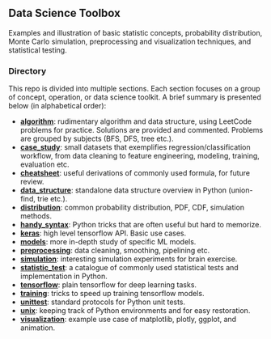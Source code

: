 ## Data Science Toolbox
Examples and illustration of basic statistic concepts, probability distribution, Monte Carlo simulation, preprocessing and visualization techniques, and statistical testing.

### Directory
This repo is divided into multiple sections. Each section focuses on a group of concept, operation, or data science toolkit. A brief summary is presented below (in alphabetical order):
* **[algorithm](./algorithm)**: rudimentary algorithm and data structure, using LeetCode problems for practice. Solutions are provided and commented. Problems are grouped by subjects (BFS, DFS, tree etc.).
* **[case_study](./case_study)**: small datasets that exemplifies regression/classification workflow, from data cleaning to feature engineering, modeling, training, evaluation etc.
* **[cheatsheet](./cheatsheet)**: useful derivations of commonly used formula, for future review.
* **[data_structure](./data_structure)**: standalone data structure overview in Python (union-find, trie etc.).
* **[distribution](./distribution)**: common probability distribution, PDF, CDF, simulation methods.
* **[handy_syntax](./handy_syntax)**: Python tricks that are often useful but hard to memorize.
* **[keras](./keras)**: high level tensorflow API. Basic use cases.
* **[models](./models)**: more in-depth study of specific ML models.
* **[preprocessing](./preprocessing)**: data cleaning, smoothing, pipelining etc.
* **[simulation](./simulation)**: interesting simulation experiments for brain exercise.
* **[statistic_test](./statistic_test)**: a catalogue of commonly used statistical tests and implementation in Python.
* **[tensorflow](./tensorflow)**: plain tensorflow for deep learning tasks.
* **[training](./training)**: tricks to speed up training tensorflow models.
* **[unittest](./unittest)**: standard protocols for Python unit tests.
* **[unix](./unix)**: keeping track of Python environments and for easy restoration.
* **[visualization](./visualization)**: example use case of matplotlib, plotly, ggplot, and animation.
